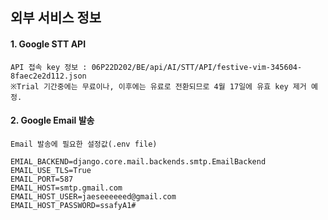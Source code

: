 ## 외부 서비스 정보



#### 1. Google STT API

```
API 접속 key 정보 : 06P22D202/BE/api/AI/STT/API/festive-vim-345604-8faec2e2d112.json
※Trial 기간중에는 무료이나, 이후에는 유료로 전환되므로 4월 17일에 유효 key 제거 예정.
```



#### 2. Google Email 발송

```
Email 발송에 필요한 설정값(.env file)

EMIAL_BACKEND=django.core.mail.backends.smtp.EmailBackend
EMAIL_USE_TLS=True
EMAIL_PORT=587
EMAIL_HOST=smtp.gmail.com
EMAIL_HOST_USER=jaeseeeeeed@gmail.com
EMAIL_HOST_PASSWORD=ssafyA1#
```

